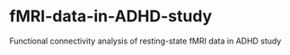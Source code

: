 # fMRI-data-in-ADHD-study
Functional connectivity analysis of resting-state fMRI data in ADHD study
